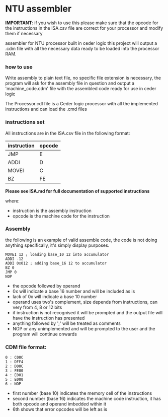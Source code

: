 # NTU assembler

**IMPORTANT**: if you wish to use this please make sure that the opcode for the instructions in the ISA.csv file are correct for your processor and modify them if necessary

assembler for NTU processor built in ceder logic this project will output a .cdm file with all the necessary data ready to be loaded into the processor RAM.

### how to use

Write assembly to plain text file, no specific file extension is necessary, the program will ask for the assembly file in question and output a 'machine_code.cdm' file with the assembled code ready for use in ceder logic

The Processor.cdl file is a Ceder logic processor with all the implemented instructions and can load the .cmd files

### instructions set

All instructions are in the ISA.csv file in the following format:

instruction | opcode
|--|--|
JMP|E
ADDI|D
MOVEI|C
BZ|FE

**Please see ISA.md for full documentation of supported instructions**

where:
- instruction is the assembly instruction
- opcode is the machine code for the instruction

### Assembly

the following is an example of valid assemble code, the code is not doing anything specifically, it's simply display purposes.

```
MOVEI 12 ; loading base_10 12 into accumulator
ADDI -12
ADDI 0x012 ; adding base_16 12 to accumulator
BZ 0
JMP 0
NOP
```

- the opcode followed by operand
- 0x will indicate a base 16 number and will be included as is
- lack of 0x will indicate a base 10 number
- operand uses two's complement, size depends from instructions, can very from 4, 8 or 12 bits
- if instruction is not recognised it will be prompted and the output file will have the instruction has presented
- anything followed by ';' will be treated as comments
- NOP or any unimplemented and will be prompted to the user and the program will continue onwards

### CDM file format:

```
0 : C00C
1 : DFF4
2 : D00C
3 : FE00
4 : E001
5 : E000
6 : NOP
```

- first number (base 10) indicates the memory cell of the instructions
- second number (base 16) indicates the machine code instruction, it has both opcode and operand imbedded within it
- 6th shows that error opcodes will be left as is 